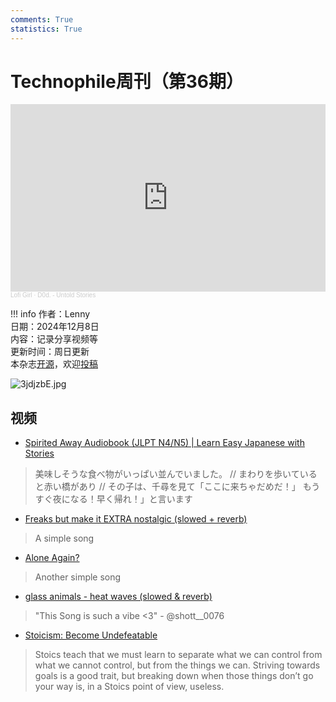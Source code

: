```yaml
---
comments: True
statistics: True
---
```


# Technophile周刊（第36期）

<iframe width="100%" height="300" scrolling="no" frameborder="no" allow="autoplay" src="https://w.soundcloud.com/player/?url=https%3A//api.soundcloud.com/tracks/2079795309&color=%23ff5500&auto_play=false&hide_related=false&show_comments=true&show_user=true&show_reposts=false&show_teaser=true&visual=true"></iframe><div style="font-size: 10px; color: #cccccc;line-break: anywhere;word-break: normal;overflow: hidden;white-space: nowrap;text-overflow: ellipsis; font-family: Interstate,Lucida Grande,Lucida Sans Unicode,Lucida Sans,Garuda,Verdana,Tahoma,sans-serif;font-weight: 100;"><a href="https://soundcloud.com/lofi_girl" title="Lofi Girl" target="_blank" style="color: #cccccc; text-decoration: none;">Lofi Girl</a> · <a href="https://soundcloud.com/lofi_girl/untold-stories" title="D0d. - Untold Stories" target="_blank" style="color: #cccccc; text-decoration: none;">D0d. - Untold Stories</a></div>

!!! info
    作者：Lenny<br>
    日期：2024年12月8日<br>
    内容：记录分享视频等<br>
    更新时间：周日更新<br>
    本杂志[开源](https://github.com/LennyChenLaw/Weekly)，欢迎[投稿](https://github.com/LennyChenLaw/Weekly/issues)


![3jdjzbE.jpg](https://s2.loli.net/2024/12/05/wyVs37KECeQqfbx.jpg)

## 视频
+ [Spirited Away Audiobook (JLPT N4/N5) | Learn Easy Japanese with Stories](https://www.youtube.com/watch?v=tEoRxBLOMqg&t=329s)
> 美味しそうな食べ物がいっぱい並んでいました。 // まわりを歩いていると赤い橋があり // その子は、千尋を見て「ここに来ちゃだめだ！」 もうすぐ夜になる！早く帰れ！」と言います

+ [Freaks but make it EXTRA nostalgic (slowed + reverb)](https://www.youtube.com/watch?v=HZoLnkdyDAw)
> A simple song

+ [Alone Again?](https://www.youtube.com/watch?v=d3PCwIJfcHs)
> Another simple song


+ [glass animals - heat waves (slowed & reverb)](https://www.youtube.com/watch?v=rBT9WL5yga8)
> "This Song is such a vibe <3" - @shott__0076


+ [Stoicism: Become Undefeatable](https://www.youtube.com/watch?v=EFkyxzJtiv4)
> Stoics teach that we must learn to separate what we can control from what we cannot control, but from the things we can. Striving towards goals is a good trait, but breaking down when those things don’t go your way is, in a Stoics point of view, useless.






